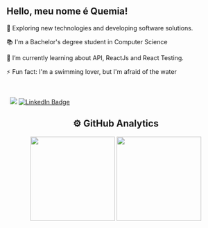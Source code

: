 
<!-- <img alt="Hi, I'm Quemia" src="./assets/cover.png" /> -->
<div align="left">
  <h2>Hello, meu nome é Quemia!</h2>
    <p> 🔭 Exploring new technologies and developing software solutions.</p>
    <p> 📚 I'm a Bachelor's degree student in Computer Science</p>
    <p> 🌱 I’m currently learning about API, ReactJs and React Testing.</p>
    <p> ⚡ Fun fact: I'm a swimming lover, but I'm afraid of the water</p>
  <br />
  
  &nbsp;
    <span>
      <a href="mailto:quemiac@gmail.com"><img src="https://img.shields.io/badge/Gmail-D14836?style=flatsquare&logo=gmail&logoColor=white" /></a>
[![LinkedIn Badge](https://img.shields.io/badge/LinkedIn-0077B5?style=flatsquare&logo=linkedin&logoColor=white)](https://www.linkedin.com/in/quemia-caroline-alves-de-oliveira-635042209/)
    </span>
  
  <div display:"block" align="center">
    <h2>⚙️ GitHub Analytics</h2>
      <img height="195px" src="https://github-readme-stats.vercel.app/api?username=quemia&show_icons=true&theme=radical&count_private=true"/>
      <img height="195px" src="https://github-readme-stats.vercel.app/api/top-langs/?username=quemia&hide=python&layout=compact&theme=radical">
<!--           <br /> -->
<!--           <br /> -->
<!--       <img height="195px" src="https://github-readme-streak-stats.herokuapp.com/?user=quemia&theme=radical&hide_border=false"/> -->
  </div>
</div>
